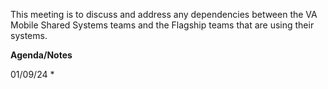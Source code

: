 This meeting is to discuss and address any dependencies between the VA Mobile Shared Systems teams and the Flagship teams that are using their systems.

**Agenda/Notes**

01/09/24
* 
